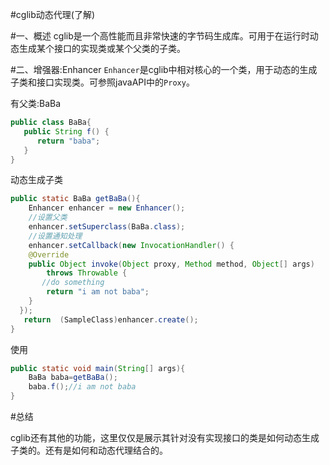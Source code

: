 #cglib动态代理(了解)

#一、概述
cglib是一个高性能而且非常快速的字节码生成库。可用于在运行时动态生成某个接口的实现类或某个父类的子类。

#二、增强器:Enhancer
`Enhancer`是cglib中相对核心的一个类，用于动态的生成子类和接口实现类。可参照javaAPI中的`Proxy`。

有父类:BaBa

~~~java
public class BaBa{
   public String f() {
      return "baba";
   }
}
~~~
动态生成子类

~~~java
public static BaBa getBaBa(){
	Enhancer enhancer = new Enhancer();
	//设置父类
    enhancer.setSuperclass(BaBa.class);
	//设置通知处理
    enhancer.setCallback(new InvocationHandler() {
    @Override
    public Object invoke(Object proxy, Method method, Object[] args)
        throws Throwable {
       //do something 
		return "i am not baba";
    }
  });
   return  (SampleClass)enhancer.create();
}
~~~
使用

~~~java
public static void main(String[] args){
	BaBa baba=getBaBa();
	baba.f();//i am not baba
}
~~~
#总结

cglib还有其他的功能，这里仅仅是展示其针对没有实现接口的类是如何动态生成子类的。还有是如何和动态代理结合的。